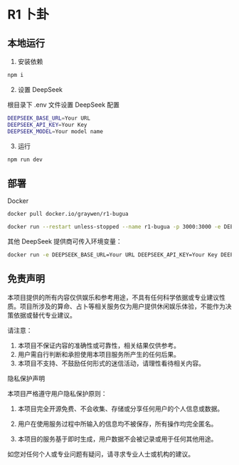 # R1 卜卦

## 本地运行

1. 安装依赖

```bash
npm i 
```

2. 设置 DeepSeek

根目录下 .env 文件设置 DeepSeek 配置

```bash
DEEPSEEK_BASE_URL=Your URL 
DEEPSEEK_API_KEY=Your Key 
DEEPSEEK_MODEL=Your model name
```

3. 运行

```bash
npm run dev
```

## 部署

Docker
```bash
docker pull docker.io/graywen/r1-bugua
```
```bash
docker run --restart unless-stopped --name r1-bugua -p 3000:3000 -e DEEPSEEK_API_KEY=Your Key graywen/r1-bugua
```

其他 DeepSeek 提供商可传入环境变量：

```bash
docker run -e DEEPSEEK_BASE_URL=Your URL DEEPSEEK_API_KEY=Your Key DEEPSEEK_MODEL=Your model name --name r1-bugua -p 3000:3000 greywen/bugua
```

## 免责声明

本项目提供的所有内容仅供娱乐和参考用途，不具有任何科学依据或专业建议性质。项目所涉及的算命、占卜等相关服务仅为用户提供休闲娱乐体验，不能作为决策依据或替代专业建议。

请注意：
1. 本项目不保证内容的准确性或可靠性，相关结果仅供参考。
2. 用户需自行判断和承担使用本项目服务所产生的任何后果。
3. 本项目不支持、不鼓励任何形式的迷信活动，请理性看待相关内容。

隐私保护声明

本项目严格遵守用户隐私保护原则：
1. 本项目完全开源免费、不会收集、存储或分享任何用户的个人信息或数据。

2. 用户在使用服务过程中所输入的信息均不被保存，所有操作均完全匿名。

3. 本项目的服务基于即时生成，用户数据不会被记录或用于任何其他用途。

如您对任何个人或专业问题有疑问，请寻求专业人士或机构的建议。